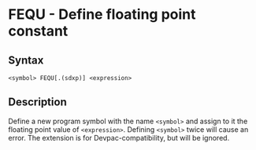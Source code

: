 # FEQU - Define floating point constant

## Syntax
```assembly
<symbol> FEQU[.(sdxp)] <expression>
```

## Description
Define a new program symbol with the name `<symbol>` and assign to it the floating point value of `<expression>`.
Defining `<symbol>` twice will cause an error. The extension is for Devpac-compatibility, but will be ignored.
